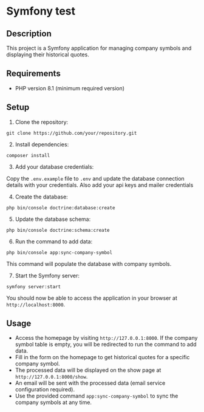 # Symfony test

## Description

This project is a Symfony application for managing company symbols and displaying their historical quotes.

## Requirements

- PHP version 8.1 (minimum required version)

## Setup

1. Clone the repository:

`git clone https://github.com/your/repository.git`

2. Install dependencies:

`composer install`

3. Add your database credentials:

Copy the `.env.example` file to `.env` and update the database connection details with your credentials.
Also add your api keys and mailer credentials

4. Create the database:

`php bin/console doctrine:database:create`

5. Update the database schema:

`php bin/console doctrine:schema:create`

6. Run the command to add data:

`php bin/console app:sync-company-symbol`

This command will populate the database with company symbols.

7. Start the Symfony server:

`symfony server:start`

You should now be able to access the application in your browser at `http://localhost:8000`.

## Usage

- Access the homepage by visiting `http://127.0.0.1:8000`. If the company symbol table is empty, you will be redirected to run the command to add data.
- Fill in the form on the homepage to get historical quotes for a specific company symbol.
- The processed data will be displayed on the show page at `http://127.0.0.1:8000/show`.
- An email will be sent with the processed data (email service configuration required).
- Use the provided command `app:sync-company-symbol` to sync the company symbols at any time.

